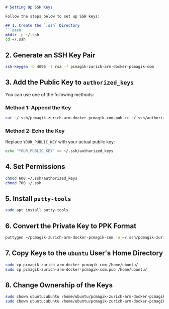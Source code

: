 ```markdown
# Setting Up SSH Keys

Follow the steps below to set up SSH keys:

## 1. Create the `.ssh` Directory
```bash
mkdir -p ~/.ssh
cd ~/.ssh
```

## 2. Generate an SSH Key Pair
```bash
ssh-keygen -b 4096 -t rsa -f pcmagik-zurich-arm-docker-pcmagik-com
```

## 3. Add the Public Key to `authorized_keys`
You can use one of the following methods:

### Method 1: Append the Key
```bash
cat ~/.ssh/pcmagik-zurich-arm-docker-pcmagik-com.pub >> ~/.ssh/authorized_keys
```

### Method 2: Echo the Key
Replace `YOUR_PUBLIC_KEY` with your actual public key:
```bash
echo "YOUR_PUBLIC_KEY" >> ~/.ssh/authorized_keys
```

## 4. Set Permissions
```bash
chmod 600 ~/.ssh/authorized_keys
chmod 700 ~/.ssh
```

## 5. Install `putty-tools`
```bash
sudo apt install putty-tools
```

## 6. Convert the Private Key to PPK Format
```bash
puttygen ~/pcmagik-zurich-arm-docker-pcmagik-com -o ~/.ssh/pcmagik-zurich-arm-docker-gronioss-pamagik-com.ppk
```

## 7. Copy Keys to the `ubuntu` User's Home Directory
```bash
sudo cp pcmagik-zurich-arm-docker-pcmagik-com /home/ubuntu/
sudo cp pcmagik-zurich-arm-docker-pcmagik-com.pub /home/ubuntu/
```

## 8. Change Ownership of the Keys
```bash
sudo chown ubuntu:ubuntu /home/ubuntu/pcmagik-zurich-arm-docker-pcmagik-com
sudo chown ubuntu:ubuntu /home/ubuntu/pcmagik-zurich-arm-docker-pcmagik-com.pub
```
```
